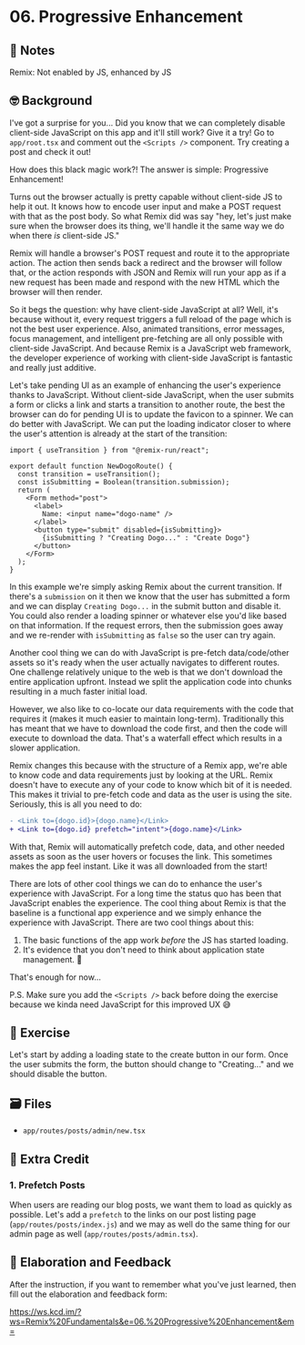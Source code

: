 # 06. Progressive Enhancement

## 📝 Notes

Remix: Not enabled by JS, enhanced by JS

## 🤓 Background

I've got a surprise for you... Did you know that we can completely disable
client-side JavaScript on this app and it'll still work? Give it a try! Go to
`app/root.tsx` and comment out the `<Scripts />` component. Try creating a post
and check it out!

How does this black magic work?! The answer is simple: Progressive Enhancement!

Turns out the browser actually is pretty capable without client-side JS to help
it out. It knows how to encode user input and make a POST request with that as
the post body. So what Remix did was say "hey, let's just make sure when the
browser does its thing, we'll handle it the same way we do when there _is_
client-side JS."

Remix will handle a browser's POST request and route it to the appropriate
action. The action then sends back a redirect and the browser will follow that,
or the action responds with JSON and Remix will run your app as if a new request
has been made and respond with the new HTML which the browser will then render.

So it begs the question: why have client-side JavaScript at all? Well, it's
because without it, every request triggers a full reload of the page which is
not the best user experience. Also, animated transitions, error messages, focus
management, and intelligent pre-fetching are all only possible with client-side
JavaScript. And because Remix is a JavaScript web framework, the developer
experience of working with client-side JavaScript is fantastic and really just
additive.

Let's take pending UI as an example of enhancing the user's experience thanks to
JavaScript. Without client-side JavaScript, when the user submits a form or
clicks a link and starts a transition to another route, the best the browser can
do for pending UI is to update the favicon to a spinner. We can do better with
JavaScript. We can put the loading indicator closer to where the user's
attention is already at the start of the transition:

```tsx app/routes/dogo/new.tsx
import { useTransition } from "@remix-run/react";

export default function NewDogoRoute() {
  const transition = useTransition();
  const isSubmitting = Boolean(transition.submission);
  return (
    <Form method="post">
      <label>
        Name: <input name="dogo-name" />
      </label>
      <button type="submit" disabled={isSubmitting}>
        {isSubmitting ? "Creating Dogo..." : "Create Dogo"}
      </button>
    </Form>
  );
}
```

In this example we're simply asking Remix about the current transition. If
there's a `submission` on it then we know that the user has submitted a form and
we can display `Creating Dogo...` in the submit button and disable it. You could
also render a loading spinner or whatever else you'd like based on that
information. If the request errors, then the submission goes away and we
re-render with `isSubmitting` as `false` so the user can try again.

Another cool thing we can do with JavaScript is pre-fetch data/code/other assets
so it's ready when the user actually navigates to different routes. One
challenge relatively unique to the web is that we don't download the entire
application upfront. Instead we split the application code into chunks resulting
in a much faster initial load.

However, we also like to co-locate our data requirements with the code that
requires it (makes it much easier to maintain long-term). Traditionally this has
meant that we have to download the code first, and then the code will execute to
download the data. That's a waterfall effect which results in a slower
application.

Remix changes this because with the structure of a Remix app, we're able to know
code and data requirements just by looking at the URL. Remix doesn't have to
execute any of your code to know which bit of it is needed. This makes it
trivial to pre-fetch code and data as the user is using the site. Seriously,
this is all you need to do:

```diff
- <Link to={dogo.id}>{dogo.name}</Link>
+ <Link to={dogo.id} prefetch="intent">{dogo.name}</Link>
```

With that, Remix will automatically prefetch code, data, and other needed assets
as soon as the user hovers or focuses the link. This sometimes makes the app
feel instant. Like it was all downloaded from the start!

There are lots of other cool things we can do to enhance the user's experience
with JavaScript. For a long time the status quo has been that JavaScript enables
the experience. The cool thing about Remix is that the baseline is a functional
app experience and we simply enhance the experience with JavaScript. There are
two cool things about this:

1. The basic functions of the app work _before_ the JS has started loading.
2. It's evidence that you don't need to think about application state
   management. 🤯

That's enough for now...

P.S. Make sure you add the `<Scripts />` back before doing the exercise because
we kinda need JavaScript for this improved UX 😅

## 💪 Exercise

Let's start by adding a loading state to the create button in our form. Once the
user submits the form, the button should change to "Creating..." and we should
disable the button.

## 🗃 Files

- `app/routes/posts/admin/new.tsx`

## 💯 Extra Credit

### 1. Prefetch Posts

When users are reading our blog posts, we want them to load as quickly as
possible. Let's add a `prefetch` to the links on our post listing page
(`app/routes/posts/index.js`) and we may as well do the same thing for our admin
page as well (`app/routes/posts/admin.tsx`).

## 🦉 Elaboration and Feedback

After the instruction, if you want to remember what you've just learned, then
fill out the elaboration and feedback form:

https://ws.kcd.im/?ws=Remix%20Fundamentals&e=06.%20Progressive%20Enhancement&em=
